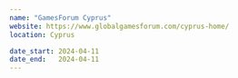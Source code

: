```yaml
---
name: "GamesForum Cyprus"
website: https://www.globalgamesforum.com/cyprus-home/
location: Cyprus

date_start: 2024-04-11
date_end:   2024-04-11
---
```

